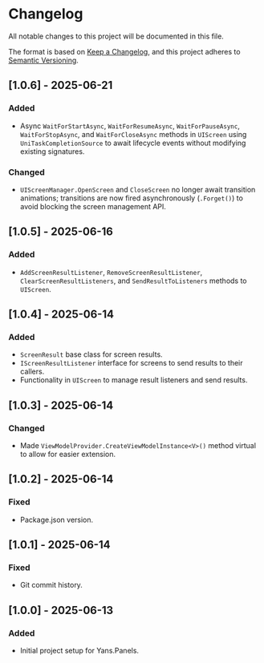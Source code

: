 # Changelog

All notable changes to this project will be documented in this file.

The format is based on [Keep a Changelog](https://keepachangelog.com/en/1.0.0/),
and this project adheres to [Semantic Versioning](https://semver.org/spec/v2.0.0.html).

## [1.0.6] - 2025-06-21
### Added
- Async `WaitForStartAsync`, `WaitForResumeAsync`, `WaitForPauseAsync`, `WaitForStopAsync`, and `WaitForCloseAsync` methods in `UIScreen` using `UniTaskCompletionSource` to await lifecycle events without modifying existing signatures.

### Changed
- `UIScreenManager.OpenScreen` and `CloseScreen` no longer await transition animations; transitions are now fired asynchronously (`.Forget()`) to avoid blocking the screen management API.

## [1.0.5] - 2025-06-16
### Added
- `AddScreenResultListener`, `RemoveScreenResultListener`, `ClearScreenResultListeners`, and `SendResultToListeners` methods to `UIScreen`.

## [1.0.4] - 2025-06-14
### Added
- `ScreenResult` base class for screen results.
- `IScreenResultListener` interface for screens to send results to their callers.
- Functionality in `UIScreen` to manage result listeners and send results.

## [1.0.3] - 2025-06-14
### Changed
- Made `ViewModelProvider.CreateViewModelInstance<V>()` method virtual to allow for easier extension.

## [1.0.2] - 2025-06-14
### Fixed
- Package.json version.

## [1.0.1] - 2025-06-14
### Fixed
- Git commit history.

## [1.0.0] - 2025-06-13
### Added
- Initial project setup for Yans.Panels.
